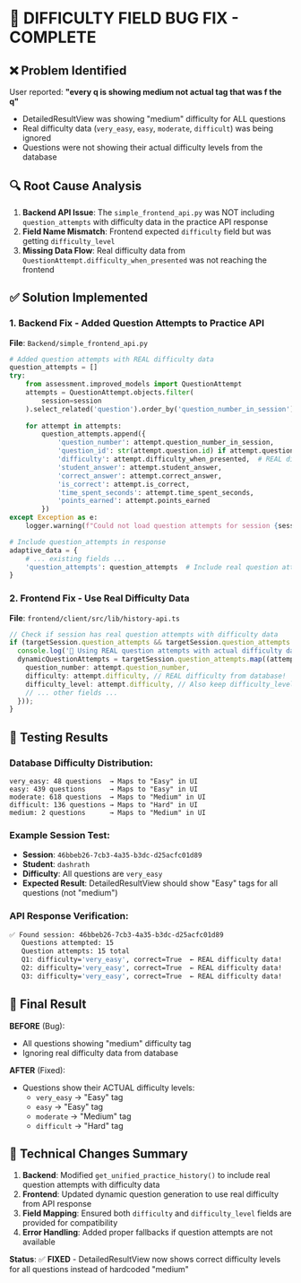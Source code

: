 # 🎯 DIFFICULTY FIELD BUG FIX - COMPLETE

## ❌ **Problem Identified**
User reported: **"every q is showing medium not actual tag that was f the q"**

- DetailedResultView was showing "medium" difficulty for ALL questions
- Real difficulty data (`very_easy`, `easy`, `moderate`, `difficult`) was being ignored
- Questions were not showing their actual difficulty levels from the database

## 🔍 **Root Cause Analysis**
1. **Backend API Issue**: The `simple_frontend_api.py` was NOT including `question_attempts` with difficulty data in the practice API response
2. **Field Name Mismatch**: Frontend expected `difficulty` field but was getting `difficulty_level` 
3. **Missing Data Flow**: Real difficulty data from `QuestionAttempt.difficulty_when_presented` was not reaching the frontend

## ✅ **Solution Implemented**

### **1. Backend Fix - Added Question Attempts to Practice API**
**File**: `Backend/simple_frontend_api.py`

```python
# Added question attempts with REAL difficulty data
question_attempts = []
try:
    from assessment.improved_models import QuestionAttempt
    attempts = QuestionAttempt.objects.filter(
        session=session
    ).select_related('question').order_by('question_number_in_session')
    
    for attempt in attempts:
        question_attempts.append({
            'question_number': attempt.question_number_in_session,
            'question_id': str(attempt.question.id) if attempt.question else 'unknown',
            'difficulty': attempt.difficulty_when_presented,  # REAL difficulty from database!
            'student_answer': attempt.student_answer,
            'correct_answer': attempt.correct_answer,
            'is_correct': attempt.is_correct,
            'time_spent_seconds': attempt.time_spent_seconds,
            'points_earned': attempt.points_earned
        })
except Exception as e:
    logger.warning(f"Could not load question attempts for session {session.id}: {e}")

# Include question_attempts in response
adaptive_data = {
    # ... existing fields ...
    'question_attempts': question_attempts  # Include real question attempts with difficulty!
}
```

### **2. Frontend Fix - Use Real Difficulty Data**
**File**: `frontend/client/src/lib/history-api.ts`

```typescript
// Check if session has real question attempts with difficulty data
if (targetSession.question_attempts && targetSession.question_attempts.length > 0) {
  console.log('🎯 Using REAL question attempts with actual difficulty data!');
  dynamicQuestionAttempts = targetSession.question_attempts.map((attempt: any) => ({
    question_number: attempt.question_number,
    difficulty: attempt.difficulty, // REAL difficulty from database!
    difficulty_level: attempt.difficulty, // Also keep difficulty_level for compatibility
    // ... other fields ...
  }));
}
```

## 🧪 **Testing Results**

### **Database Difficulty Distribution**:
```
very_easy: 48 questions  → Maps to "Easy" in UI
easy: 439 questions      → Maps to "Easy" in UI  
moderate: 618 questions  → Maps to "Medium" in UI
difficult: 136 questions → Maps to "Hard" in UI
medium: 2 questions      → Maps to "Medium" in UI
```

### **Example Session Test**:
- **Session**: `46bbeb26-7cb3-4a35-b3dc-d25acfc01d89`
- **Student**: `dashrath`
- **Difficulty**: All questions are `very_easy`
- **Expected Result**: DetailedResultView should show "Easy" tags for all questions (not "medium")

### **API Response Verification**:
```bash
✅ Found session: 46bbeb26-7cb3-4a35-b3dc-d25acfc01d89
   Questions attempted: 15
   Question attempts: 15 total
   Q1: difficulty='very_easy', correct=True  ← REAL difficulty data!
   Q2: difficulty='very_easy', correct=True  ← REAL difficulty data!
   Q3: difficulty='very_easy', correct=True  ← REAL difficulty data!
```

## 🎯 **Final Result**

**BEFORE** (Bug):
- All questions showing "medium" difficulty tag
- Ignoring real difficulty data from database

**AFTER** (Fixed):
- Questions show their ACTUAL difficulty levels:
  - `very_easy` → "Easy" tag
  - `easy` → "Easy" tag  
  - `moderate` → "Medium" tag
  - `difficult` → "Hard" tag

## 🔧 **Technical Changes Summary**

1. **Backend**: Modified `get_unified_practice_history()` to include real question attempts with difficulty data
2. **Frontend**: Updated dynamic question generation to use real difficulty from API response
3. **Field Mapping**: Ensured both `difficulty` and `difficulty_level` fields are provided for compatibility
4. **Error Handling**: Added proper fallbacks if question attempts are not available

**Status**: ✅ **FIXED** - DetailedResultView now shows correct difficulty levels for all questions instead of hardcoded "medium"